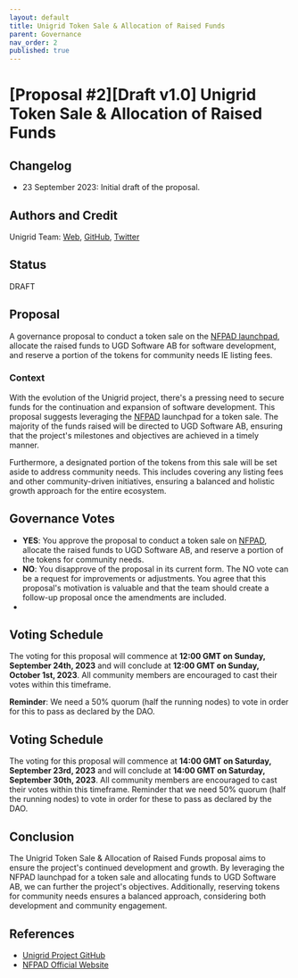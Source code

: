 ```yaml
---
layout: default
title: Unigrid Token Sale & Allocation of Raised Funds
parent: Governance
nav_order: 2
published: true
---
```


# [Proposal #2][Draft v1.0] Unigrid Token Sale & Allocation of Raised Funds

## Changelog

- 23 September 2023: Initial draft of the proposal.

## Authors and Credit 

Unigrid Team: [Web](https://www.unigrid.org/), [GitHub](https://github.com/unigrid-project/), [Twitter](https://twitter.com/unigridproject)

## Status 

DRAFT

## Proposal

A governance proposal to conduct a token sale on the [NFPAD launchpad](https://nfpad.io/), allocate the raised funds to UGD Software AB for software development, and reserve a portion of the tokens for community needs IE listing fees.

### Context

With the evolution of the Unigrid project, there's a pressing need to secure funds for the continuation and expansion of software development. This proposal suggests leveraging the [NFPAD](https://nfpad.io/) launchpad for a token sale. The majority of the funds raised will be directed to UGD Software AB, ensuring that the project's milestones and objectives are achieved in a timely manner. 

Furthermore, a designated portion of the tokens from this sale will be set aside to address community needs. This includes covering any listing fees and other community-driven initiatives, ensuring a balanced and holistic growth approach for the entire ecosystem.

## Governance Votes

- **YES**: You approve the proposal to conduct a token sale on [NFPAD](https://nfpad.io/), allocate the raised funds to UGD Software AB, and reserve a portion of the tokens for community needs.
- **NO**: You disapprove of the proposal in its current form. The NO vote can be a request for improvements or adjustments. You agree that this proposal's motivation is valuable and that the team should create a follow-up proposal once the amendments are included.
- 
## Voting Schedule

The voting for this proposal will commence at **12:00 GMT on Sunday, September 24th, 2023** and will conclude at **12:00 GMT on Sunday, October 1st, 2023**. All community members are encouraged to cast their votes within this timeframe.

**Reminder**: We need a 50% quorum (half the running nodes) to vote in order for this to pass as declared by the DAO.

## Voting Schedule

The voting for this proposal will commence at **14:00 GMT on Saturday, September 23rd, 2023** and will conclude at **14:00 GMT on Saturday, September 30th, 2023**. All community members are encouraged to cast their votes within this timeframe. Reminder that we need 50% quorum (half the running nodes) to vote in order for these to pass as declared by the DAO.

## Conclusion

The Unigrid Token Sale & Allocation of Raised Funds proposal aims to ensure the project's continued development and growth. By leveraging the NFPAD launchpad for a token sale and allocating funds to UGD Software AB, we can further the project's objectives. Additionally, reserving tokens for community needs ensures a balanced approach, considering both development and community engagement.

## References

- [Unigrid Project GitHub](https://github.com/unigrid-project/)
- [NFPAD Official Website](https://nfpad.io/)

